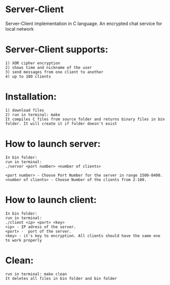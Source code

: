 # Server-Client
Server-Client implementation in C language. An encrypted chat service for local network

# Server-Client supports:
```
1) XOR cipher encryption
2) shows time and nickname of the user
3) send messages from one client to another
4) up to 100 clients
```
# Installation:
```
1) download files 
2) run in terminal: make
It compiles C files from source folder and returns binary files in bin folder. It will create it if folder doesn't exist 
```
# How to launch server:
```
In bin folder:
run in terminal:
./server <port number> <number of clients>

<port number> - Choose Port Number for the server in range 1500-8400. 
<number of clients> - Choose Number of the clients from 2-100.
```
# How to launch client:
```
In bin folder:
run in terminal:
./client <ip> <port> <key>
<ip> - IP adress of the server.
<port> -  port of the server. 
<key> - it's key to encryption. All clients should have the same one to work properly
```
# Clean: 
```
run in terminal: make clean
It deletes all files in bin folder and bin folder
```
